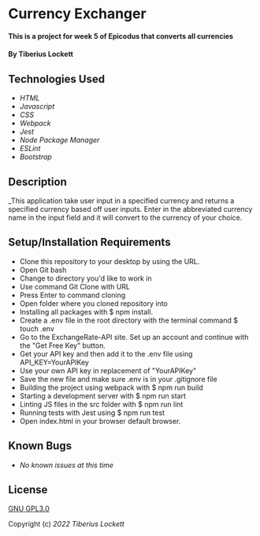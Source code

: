 # Currency Exchanger

#### This is a project for week 5 of Epicodus that converts all currencies

#### By Tiberius Lockett

## Technologies Used

* _HTML_
* _Javascript_
* _CSS_
* _Webpack_
* _Jest_
* _Node Package Manager_
* _ESLint_
* _Bootstrap_


## Description
 
  _This application take user input in a specified currency and returns a specified currency based off user inputs. Enter in the abbreviated currency name in the input field and it will convert to the currency of your choice. 

## Setup/Installation Requirements
* Clone this repository to your desktop by using the URL.
* Open Git bash
* Change to directory you'd like to work in
* Use command Git Clone with URL
* Press Enter to command cloning
* Open folder where you cloned repository into
* Installing all packages with $ npm install.
* Create a .env file in the root directory with the terminal command $ touch .env
* Go to the ExchangeRate-API site. Set up an account and continue with the "Get Free Key" button.
* Get your API key and then add it to the .env file using API_KEY=YourAPIKey
* Use your own API key in replacement of "YourAPIKey"
* Save the new file and make sure .env is in your .gitignore file
* Building the project using webpack with $ npm run build
* Starting a development server with $ npm run start
* Linting JS files in the src folder with $ npm run lint
* Running tests with Jest using $ npm run test
* Open index.html in your browser default browser.

## Known Bugs

* _No known issues at this time_

## License
[GNU GPL3.0](https://choosealicense.com/licenses/gpl-3.0/)


Copyright (c) _2022_ _Tiberius Lockett_